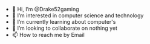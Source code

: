 - 👋 Hi, I’m @Drake52gaming
- 👀 I’m interested in computer science and technology
- 🌱 I’m currently learning about computer's
- 💞️ I’m looking to collaborate on nothing yet
- 📫 How to reach me by Email 

<!---
Drake52gaming/Drake52gaming is a ✨ special ✨ repository because its `README.md` (this file) appears on your GitHub profile.
You can click the Preview link to take a look at your changes.
--->
